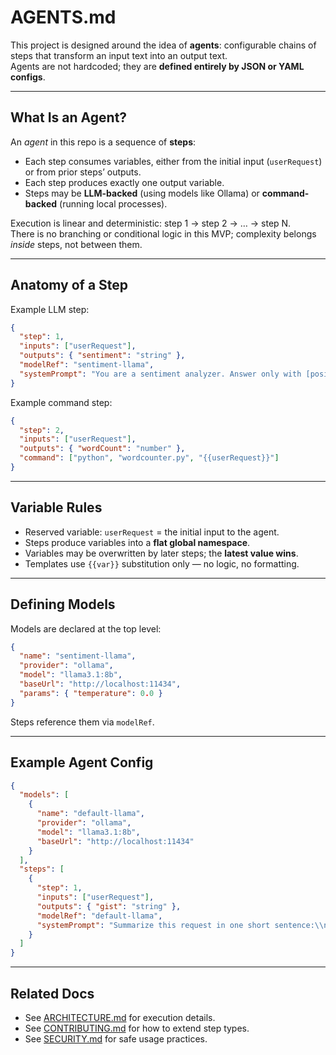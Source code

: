 # AGENTS.md

This project is designed around the idea of **agents**: configurable chains of steps that transform an input text into an output text.  
Agents are not hardcoded; they are **defined entirely by JSON or YAML configs**.

---

## What Is an Agent?

An *agent* in this repo is a sequence of **steps**:
- Each step consumes variables, either from the initial input (`userRequest`) or from prior steps’ outputs.
- Each step produces exactly one output variable.
- Steps may be **LLM-backed** (using models like Ollama) or **command-backed** (running local processes).

Execution is linear and deterministic: step 1 → step 2 → … → step N.  
There is no branching or conditional logic in this MVP; complexity belongs *inside* steps, not between them.

---

## Anatomy of a Step

Example LLM step:

```json
{
  "step": 1,
  "inputs": ["userRequest"],
  "outputs": { "sentiment": "string" },
  "modelRef": "sentiment-llama",
  "systemPrompt": "You are a sentiment analyzer. Answer only with [positive,neutral,negative].\\n\\n{{userRequest}}"
}
````

Example command step:

```json
{
  "step": 2,
  "inputs": ["userRequest"],
  "outputs": { "wordCount": "number" },
  "command": ["python", "wordcounter.py", "{{userRequest}}"]
}
```

---

## Variable Rules

* Reserved variable: `userRequest` = the initial input to the agent.
* Steps produce variables into a **flat global namespace**.
* Variables may be overwritten by later steps; the **latest value wins**.
* Templates use `{{var}}` substitution only — no logic, no formatting.

---

## Defining Models

Models are declared at the top level:

```json
{
  "name": "sentiment-llama",
  "provider": "ollama",
  "model": "llama3.1:8b",
  "baseUrl": "http://localhost:11434",
  "params": { "temperature": 0.0 }
}
```

Steps reference them via `modelRef`.

---

## Example Agent Config

```json
{
  "models": [
    {
      "name": "default-llama",
      "provider": "ollama",
      "model": "llama3.1:8b",
      "baseUrl": "http://localhost:11434"
    }
  ],
  "steps": [
    {
      "step": 1,
      "inputs": ["userRequest"],
      "outputs": { "gist": "string" },
      "modelRef": "default-llama",
      "systemPrompt": "Summarize this request in one short sentence:\\n\\n{{userRequest}}"
    }
  ]
}
```

---

## Related Docs

* See [ARCHITECTURE.md](ARCHITECTURE.md) for execution details.
* See [CONTRIBUTING.md](CONTRIBUTING.md) for how to extend step types.
* See [SECURITY.md](SECURITY.md) for safe usage practices.
